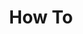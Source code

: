 ---
# Accomplishments widget.
widget: "howto"  # See https://sourcethemes.com/academic/docs/page-builder/
headless: true  # This file represents a page section.
active: true  # Activate this widget? true/false
weight: 3  # Order that this section will appear.
title: "How To"
subtitle: ""

# Date format
#   Refer to https://sourcethemes.com/academic/docs/customization/#date-format
date_format: "Jan 2006"

# Accomplishments.
#   Add/remove as many `[[item]]` blocks below as you like.
#   `title`, `organization` and `date_start` are the required parameters.
#   Leave other parameters empty if not required.
#   Begin/end multi-line descriptions with 3 quotes `"""`.
item: 
smallItem: 
 - title: "SSH keys on Windows for Kubernetes with Azure Container Service"
   summary: "pascalnaber.wordpress.com"
   linkText: ""
   linkUrl: "https://pascalnaber.wordpress.com/2017/09/06/ssh-keys-on-windows-for-kubernetes-with-azure-container-service-acs/"
   openNewWindow: 
   image: "https://res.cloudinary.com/agile-seo/image/fetch/w_62,dpr_1.0,d_blank_am8gzx.png/https%3A%2F%2Flogo.clearbit.com%2Fpascalnaber.wordpress.com%3Fsize%3D250"
 - title: "Deploy Your First Service to Azure Container Services"
   summary: "carlos.mendible.com"
   linkText: ""
   linkUrl: "https://carlos.mendible.com/2017/12/01/deploy-your-first-service-to-azure-container-services-aks/"
   openNewWindow: 
   image: "https://res.cloudinary.com/agile-seo/image/fetch/w_62,dpr_1.0,d_blank_am8gzx.png/https%3A%2F%2Flogo.clearbit.com%2Fcarlos.mendible.com%3Fsize%3D250"
 - title: "Setup RabbitMQ on Azure Container Service using Kubernetes and Helm"
   summary: "ppolyzos.com"
   linkText: ""
   linkUrl: "https://ppolyzos.com/2017/07/19/setup-rabbitmq-on-azure-container-service-using-kubernetes-and-helm/"
   openNewWindow: 
   image: "https://res.cloudinary.com/agile-seo/image/fetch/w_62,dpr_1.0,d_blank_am8gzx.png/https%3A%2F%2Flogo.clearbit.com%2Fppolyzos.com%3Fsize%3D250"
 - title: "Deploy Kubernetes Cluster on Azure Container Service from Ubuntu Based Build Server"
   summary: "mohitgoyal.co"
   linkText: ""
   linkUrl: "https://mohitgoyal.co/2017/09/17/deploy-kubernetes-cluster-on-azure-container-service-from-ubuntu-based-build-server/"
   openNewWindow: 
   image: "https://res.cloudinary.com/agile-seo/image/fetch/w_62,dpr_1.0,d_blank_am8gzx.png/https%3A%2F%2Flogo.clearbit.com%2Fmohitgoyal.co%3Fsize%3D250"
 - title: "Azure’s Container Registry with Docker"
   summary: "dontpaniclabs.com"
   linkText: ""
   linkUrl: "https://dontpaniclabs.com/blog/post/2017/10/10/azures-container-registry-docker-quickstart/"
   openNewWindow: 
   image: "https://res.cloudinary.com/agile-seo/image/fetch/w_62,dpr_1.0,d_blank_am8gzx.png/https%3A%2F%2Flogo.clearbit.com%2Fdontpaniclabs.com%3Fsize%3D250"
 - title: "Step by Step Guide to Deploying Docker Swarm With Azure Container Service"
   summary: "cloudify.co"
   linkText: ""
   linkUrl: "http://cloudify.co/2016/11/22/step-by-step-guide-deploying-docker-swarm-with-azure-container-service.html"
   openNewWindow: 
   image: "https://res.cloudinary.com/agile-seo/image/fetch/w_62,dpr_1.0,d_blank_am8gzx.png/https%3A%2F%2Flogo.clearbit.com%2Fcloudify.co%3Fsize%3D250"
 - title: "Azure Container Service and Docker Swarm"
   summary: "darylscorner.com"
   linkText: ""
   linkUrl: "http://darylscorner.com/2016/10/azure-container-service-and-docker-swarm/"
   openNewWindow: 
   image: "https://res.cloudinary.com/agile-seo/image/fetch/w_62,dpr_1.0,d_blank_am8gzx.png/https%3A%2F%2Flogo.clearbit.com%2Fdarylscorner.com%3Fsize%3D250"
 - title: "Swarm on Azure Container Service"
   summary: "geekdudes.wordpress.com"
   linkText: ""
   linkUrl: "https://geekdudes.wordpress.com/2017/11/16/swarm-azure-container-service/"
   openNewWindow: 
   image: "https://res.cloudinary.com/agile-seo/image/fetch/w_62,dpr_1.0,d_blank_am8gzx.png/https%3A%2F%2Flogo.clearbit.com%2Fgeekdudes.wordpress.com%3Fsize%3D250"
---